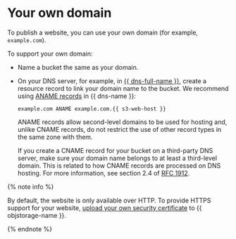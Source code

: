 # Your own domain

To publish a website, you can use your own domain (for example, `example.com`).

To support your own domain:

- Name a bucket the same as your domain.

- On your DNS server, for example, in [{{ dns-full-name }}](../../../dns/operations/resource-record-create.md), create a resource record to link your domain name to the bucket. We recommend using [ANAME records](../../../dns/concepts/resource-record.md#aname) in {{ dns-name }}:

   ```
   example.com ANAME example.com.{{ s3-web-host }}
   ```

   ANAME records allow second-level domains to be used for hosting and, unlike CNAME records, do not restrict the use of other record types in the same zone with them.

   If you create a CNAME record for your bucket on a third-party DNS server, make sure your domain name belongs to at least a third-level domain. This is related to how CNAME records are processed on DNS hosting. For more information, see section 2.4 of [RFC 1912](https://www.ietf.org/rfc/rfc1912.txt).

{% note info %}

By default, the website is only available over HTTP. To provide HTTPS support for your website, [upload your own security certificate](certificate.md) to {{ objstorage-name }}.

{% endnote %}
